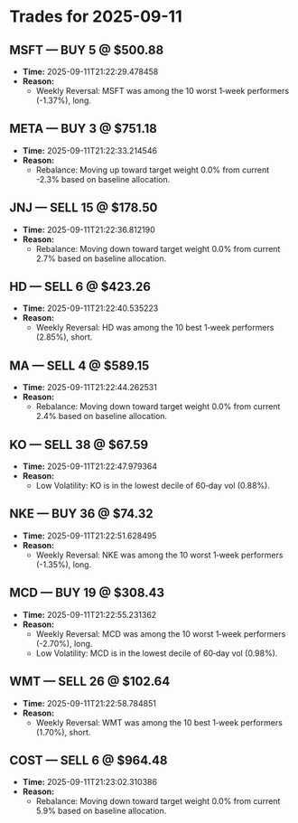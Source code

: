# Trades for 2025-09-11

## MSFT — BUY 5 @ $500.88
- **Time:** 2025-09-11T21:22:29.478458
- **Reason:**
  - Weekly Reversal: MSFT was among the 10 worst 1‑week performers (-1.37%), long.

## META — BUY 3 @ $751.18
- **Time:** 2025-09-11T21:22:33.214546
- **Reason:**
  - Rebalance: Moving up toward target weight 0.0% from current -2.3% based on baseline allocation.

## JNJ — SELL 15 @ $178.50
- **Time:** 2025-09-11T21:22:36.812190
- **Reason:**
  - Rebalance: Moving down toward target weight 0.0% from current 2.7% based on baseline allocation.

## HD — SELL 6 @ $423.26
- **Time:** 2025-09-11T21:22:40.535223
- **Reason:**
  - Weekly Reversal: HD was among the 10 best 1‑week performers (2.85%), short.

## MA — SELL 4 @ $589.15
- **Time:** 2025-09-11T21:22:44.262531
- **Reason:**
  - Rebalance: Moving down toward target weight 0.0% from current 2.4% based on baseline allocation.

## KO — SELL 38 @ $67.59
- **Time:** 2025-09-11T21:22:47.979364
- **Reason:**
  - Low Volatility: KO is in the lowest decile of 60‑day vol (0.88%).

## NKE — BUY 36 @ $74.32
- **Time:** 2025-09-11T21:22:51.628495
- **Reason:**
  - Weekly Reversal: NKE was among the 10 worst 1‑week performers (-1.35%), long.

## MCD — BUY 19 @ $308.43
- **Time:** 2025-09-11T21:22:55.231362
- **Reason:**
  - Weekly Reversal: MCD was among the 10 worst 1‑week performers (-2.70%), long.
  - Low Volatility: MCD is in the lowest decile of 60‑day vol (0.98%).

## WMT — SELL 26 @ $102.64
- **Time:** 2025-09-11T21:22:58.784851
- **Reason:**
  - Weekly Reversal: WMT was among the 10 best 1‑week performers (1.70%), short.

## COST — SELL 6 @ $964.48
- **Time:** 2025-09-11T21:23:02.310386
- **Reason:**
  - Rebalance: Moving down toward target weight 0.0% from current 5.9% based on baseline allocation.

